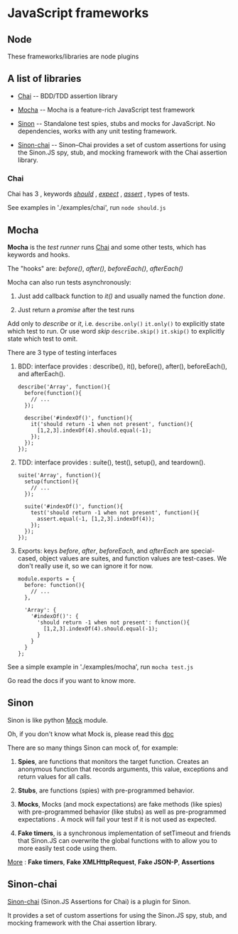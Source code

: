 # JavaScript frameworks

## Node

These frameworks/libraries are node plugins

## A list of libraries

* [Chai](http://chaijs.com)
-- BDD/TDD assertion library

* [Mocha](http://visionmedia.github.io/mocha/)
-- Mocha is a feature-rich JavaScript test framework

* [Sinon](http://sinonjs.org)
-- Standalone test spies, stubs and mocks for JavaScript.
No dependencies, works with any unit testing framework.

* [Sinon-chai](https://github.com/domenic/sinon-chai)
-- Sinon–Chai provides a set of custom assertions for using the Sinon.JS
spy, stub, and mocking framework with the Chai assertion library.


### Chai

Chai has 3
, keywords *[should](http://chaijs.com/guide/styles/#should)*
, *[expect](http://chaijs.com/guide/styles/#expect)*
, *[assert](http://chaijs.com/guide/styles/#assert)*
, types of tests.

See examples in './examples/chai', run `node should.js`

## Mocha

**Mocha** is the *test runner* runs [Chai](###Chai) and some other tests,
which has keywords and hooks.

The "hooks" are: *before()*, *after()*, *beforeEach()*, *afterEach()*

Mocha can also run tests asynchronously:

1. Just add callback function to *it()* and usually named the function *done*.

2. Just return a *promise* after the test runs


Add only to *describe* or *it*, i.e. `describe.only()` `it.only()` to explicitly
state which test to run. Or use word *skip* `describe.skip()` `it.skip()` to
explicitly state which test to omit.

There are 3 type of testing interfaces

1. BDD: interface provides
: describe(), it(), before(), after(), beforeEach(), and afterEach().

    ```
    describe('Array', function(){
      before(function(){
        // ...
      });

      describe('#indexOf()', function(){
        it('should return -1 when not present', function(){
          [1,2,3].indexOf(4).should.equal(-1);
        });
      });
    });
    ```

2. TDD:  interface provides
: suite(), test(), setup(), and teardown().

    ```
    suite('Array', function(){
      setup(function(){
        // ...
      });

      suite('#indexOf()', function(){
        test('should return -1 when not present', function(){
          assert.equal(-1, [1,2,3].indexOf(4));
        });
      });
    });
    ```

3. Exports: keys *before*, *after*, *beforeEach*, and *afterEach* are
special-cased, object values are suites, and function values are test-cases.
We don't really use it, so we can ignore it for now.

    ```
    module.exports = {
      before: function(){
        // ...
      },

      'Array': {
        '#indexOf()': {
          'should return -1 when not present': function(){
            [1,2,3].indexOf(4).should.equal(-1);
          }
        }
      }
    };
    ```

See a simple example in './examples/mocha', run `mocha test.js`

Go read the docs if you want to know more.


## Sinon

Sinon is like python [Mock](http://python-mock.sourceforge.net) module.

Oh, if you don't know what Mock is, please read this
[doc](http://techblog.appnexus.com/2012/testing-in-python-using-nose-mocks/)

There are so many things Sinon can mock of, for example:

1. **Spies**, are functions that monitors the target function.
Creates an anonymous function that records arguments, this value,
exceptions and return values for all calls.

2. **Stubs**, are functions (spies) with pre-programmed behavior.

3. **Mocks**, Mocks (and mock expectations) are fake methods (like spies) with
 pre-programmed behavior (like stubs) as well as pre-programmed expectations
 . A mock will fail your test if it is not used as expected.

4. **Fake timers**, is a synchronous implementation of setTimeout
 and friends that Sinon.JS can overwrite the global functions with
 to allow you to more easily test code using them.

[More](http://sinonjs.org/docs/#server)
: **Fake timers**, **Fake XMLHttpRequest**, **Fake JSON-P**, **Assertions**

## Sinon-chai

[Sinon-chai](https://github.com/domenic/sinon-chai)
(Sinon.JS Assertions for Chai) is a plugin for Sinon.

It provides a set of custom assertions for using the Sinon.JS spy, stub, and mocking framework with the Chai assertion library.

